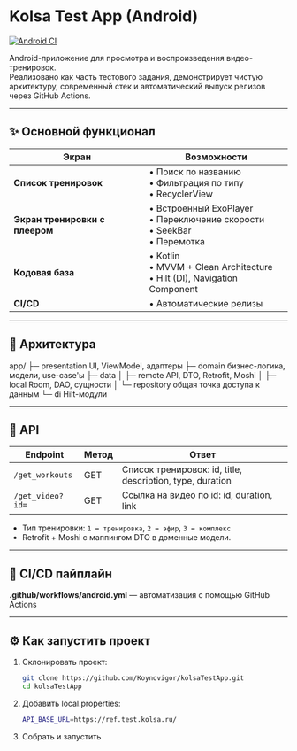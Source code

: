 # Kolsa Test App (Android)

[![Android CI](https://github.com/Koynovigor/kolsaTestApp/actions/workflows/android.yml/badge.svg)](https://github.com/Koynovigor/kolsaTestApp/actions/workflows/android.yml)

Android-приложение для просмотра и воспроизведения видео-тренировок.  
Реализовано как часть тестового задания, демонстрирует чистую архитектуру, современный стек и автоматический выпуск релизов через GitHub Actions.

---

## ✨ Основной функционал

| Экран                          | Возможности                                                                      |
|--------------------------------|----------------------------------------------------------------------------------|
| **Список тренировок**          | • Поиск по названию <br>• Фильтрация по типу <br>• RecyclerView                  |
| **Экран тренировки с плеером** | • Встроенный ExoPlayer <br>• Переключение скорости <br>• SeekBar <br>• Перемотка |
| **Кодовая база**               | • Kotlin <br>• MVVM + Clean Architecture <br>• Hilt (DI), Navigation Component   |
| **CI/CD**                      | • Автоматические релизы                                                          |     

---

## 🧱 Архитектура

app/
├─ presentation UI, ViewModel, адаптеры
├─ domain бизнес-логика, модели, use-case'ы
├─ data
│ ├─ remote API, DTO, Retrofit, Moshi
│ ├─ local Room, DAO, сущности
│ └─ repository общая точка доступа к данным
└─ di Hilt-модули

---

## 🔌 API

| Endpoint | Метод | Ответ |
|----------|-------|-------|
| `/get_workouts` | GET | Список тренировок: id, title, description, type, duration |
| `/get_video?id=` | GET | Ссылка на видео по id: id, duration, link |

* Тип тренировки: `1 = тренировка`, `2 = эфир`, `3 = комплекс`
* Retrofit + Moshi с маппингом DTO в доменные модели.

---

## 🚀 CI/CD пайплайн

**.github/workflows/android.yml** — автоматизация с помощью GitHub Actions

---

## ⚙️ Как запустить проект

1. Склонировать проект:
    ```bash
    git clone https://github.com/Koynovigor/kolsaTestApp.git
    cd kolsaTestApp
    ```
2. Добавить local.properties:
    ```bash
    API_BASE_URL=https://ref.test.kolsa.ru/
    ```
3. Собрать и запустить
